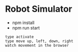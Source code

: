# Robot Simulator

* npm install
* npm run start

```
type activate
type move up, left, down, right
watch movement in the browser
```
